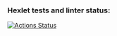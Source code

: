 ### Hexlet tests and linter status:
[![Actions Status](https://github.com/frieswithsalsa/frontend-project-46/actions/workflows/hexlet-check.yml/badge.svg)](https://github.com/frieswithsalsa/frontend-project-46/actions)